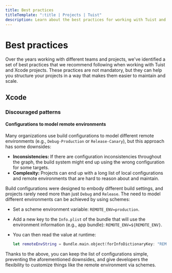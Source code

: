 ```yaml
---
title: Best practices
titleTemplate: ":title | Projects | Tuist"
description: Learn about the best practices for working with Tuist and Xcode projects.
---
```


# Best practices

Over the years working with different teams and projects, we've identified a set of best practices that we recommend following when working with Tuist and Xcode projects. These practices are not mandatory, but they can help you structure your projects in a way that makes them easier to maintain and scale.

## Xcode

### Discouraged patterns

#### Configurations to model remote environments

Many organizations use build configurations to model different remote environments (e.g., `Debug-Production` or `Release-Canary`), but this approach has some downsides:

- **Inconsistencies:** If there are configuration inconsistencies throughout the graph, the build system might end up using the wrong configuration for some targets.
- **Complexity:** Projects can end up with a long list of local configurations and remote environments that are hard to reason about and maintain.

Build configurations were designed to embody different build settings, and projects rarely need more than just `Debug` and `Release`. The need to model different environments can be achieved by using schemes:

- Set a scheme environment variable: `REMOTE_ENV=production`.
- Add a new key to the `Info.plist` of the bundle that will use the environment information (e.g., app bundle): `REMOTE_ENV=${REMOTE_ENV}`.
- You can then read the value at runtime:

    ```swift
    let remoteEnvString = Bundle.main.object(forInfoDictionaryKey: "REMOTE_ENV") as? String
    ```

Thanks to the above, you can keep the list of configurations simple, preventing the aforementioned downsides, and give developers the flexibility to customize things like the remote environment via schemes.
